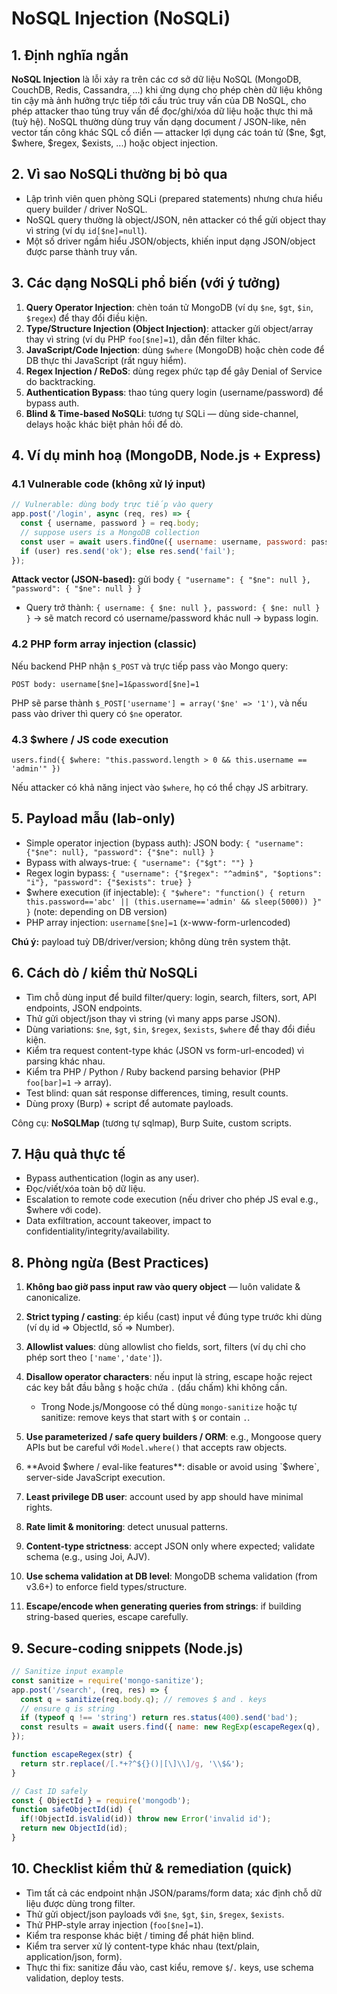 # NoSQL Injection (NoSQLi)

## 1. Định nghĩa ngắn

**NoSQL Injection** là lỗi xảy ra trên các cơ sở dữ liệu NoSQL (MongoDB, CouchDB, Redis, Cassandra, …) khi ứng dụng cho phép chèn dữ liệu không tin cậy mà ảnh hưởng trực tiếp tới cấu trúc truy vấn của DB NoSQL, cho phép attacker thao túng truy vấn để đọc/ghi/xóa dữ liệu hoặc thực thi mã (tuỳ hệ). NoSQL thường dùng truy vấn dạng document / JSON-like, nên vector tấn công khác SQL cổ điển — attacker lợi dụng các toán tử ($ne, $gt, $where, $regex, $exists, ...) hoặc object injection.


## 2. Vì sao NoSQLi thường bị bỏ qua

* Lập trình viên quen phòng SQLi (prepared statements) nhưng chưa hiểu query builder / driver NoSQL.
* NoSQL query thường là object/JSON, nên attacker có thể gửi object thay vì string (ví dụ `id[$ne]=null`).
* Một số driver ngầm hiểu JSON/objects, khiến input dạng JSON/object được parse thành truy vấn.


## 3. Các dạng NoSQLi phổ biến (với ý tưởng)

1. **Query Operator Injection**: chèn toán tử MongoDB (ví dụ `$ne`, `$gt`, `$in`, `$regex`) để thay đổi điều kiện.
2. **Type/Structure Injection (Object Injection)**: attacker gửi object/array thay vì string (ví dụ PHP `foo[$ne]=1`), dẫn đến filter khác.
3. **JavaScript/Code Injection**: dùng `$where` (MongoDB) hoặc chèn code để DB thực thi JavaScript (rất nguy hiểm).
4. **Regex Injection / ReDoS**: dùng regex phức tạp để gây Denial of Service do backtracking.
5. **Authentication Bypass**: thao túng query login (username/password) để bypass auth.
6. **Blind & Time-based NoSQLi**: tương tự SQLi — dùng side-channel, delays hoặc khác biệt phản hồi để dò.


## 4. Ví dụ minh hoạ (MongoDB, Node.js + Express)

### 4.1 Vulnerable code (không xử lý input)

```js
// Vulnerable: dùng body trực tiếp vào query
app.post('/login', async (req, res) => {
  const { username, password } = req.body;
  // suppose users is a MongoDB collection
  const user = await users.findOne({ username: username, password: password });
  if (user) res.send('ok'); else res.send('fail');
});
```

**Attack vector (JSON-based):** gửi body `{ "username": { "$ne": null }, "password": { "$ne": null } }`

* Query trở thành: `{ username: { $ne: null }, password: { $ne: null } }` → sẽ match record có username/password khác null → bypass login.

### 4.2 PHP form array injection (classic)

Nếu backend PHP nhận `$_POST` và trực tiếp pass vào Mongo query:

```
POST body: username[$ne]=1&password[$ne]=1
```

PHP sẽ parse thành `$_POST['username'] = array('$ne' => '1')`, và nếu pass vào driver thì query có `$ne` operator.

### 4.3 $where / JS code execution

```
users.find({ $where: "this.password.length > 0 && this.username == 'admin'" })
```

Nếu attacker có khả năng inject vào `$where`, họ có thể chạy JS arbitrary.


## 5. Payload mẫu (lab-only)

* Simple operator injection (bypass auth): JSON body: `{ "username": {"$ne": null}, "password": {"$ne": null} }`
* Bypass with always-true: `{ "username": {"$gt": ""} }`
* Regex login bypass: `{ "username": {"$regex": "^admin$", "$options": "i"}, "password": {"$exists": true} }`
* $where execution (if injectable): `{ "$where": "function() { return this.password=='abc' || (this.username=='admin' && sleep(5000)) }" }` (note: depending on DB version)
* PHP array injection: `username[$ne]=1` (x-www-form-urlencoded)

**Chú ý:** payload tuỳ DB/driver/version; không dùng trên system thật.


## 6. Cách dò / kiểm thử NoSQLi

* Tìm chỗ dùng input để build filter/query: login, search, filters, sort, API endpoints, JSON endpoints.
* Thử gửi object/json thay vì string (vì many apps parse JSON).
* Dùng variations: `$ne`, `$gt`, `$in`, `$regex`, `$exists`, `$where` để thay đổi điều kiện.
* Kiểm tra request content-type khác (JSON vs form-url-encoded) vì parsing khác nhau.
* Kiểm tra PHP / Python / Ruby backend parsing behavior (PHP `foo[bar]=1` -> array).
* Test blind: quan sát response differences, timing, result counts.
* Dùng proxy (Burp) + script để automate payloads.

Công cụ: **NoSQLMap** (tương tự sqlmap), Burp Suite, custom scripts.


## 7. Hậu quả thực tế

* Bypass authentication (login as any user).
* Đọc/viết/xóa toàn bộ dữ liệu.
* Escalation to remote code execution (nếu driver cho phép JS eval e.g., $where với code).
* Data exfiltration, account takeover, impact to confidentiality/integrity/availability.


## 8. Phòng ngừa (Best Practices)

1. **Không bao giờ pass input raw vào query object** — luôn validate & canonicalize.
2. **Strict typing / casting**: ép kiểu (cast) input về đúng type trước khi dùng (ví dụ id => ObjectId, số => Number).
3. **Allowlist values**: dùng allowlist cho fields, sort, filters (ví dụ chỉ cho phép sort theo `['name','date']`).
4. **Disallow operator characters**: nếu input là string, escape hoặc reject các key bắt đầu bằng `$` hoặc chứa `.` (dấu chấm) khi không cần.

   * Trong Node.js/Mongoose có thể dùng `mongo-sanitize` hoặc tự sanitize: remove keys that start with `$` or contain `.`.
5. **Use parameterized / safe query builders / ORM**: e.g., Mongoose query APIs but be careful với `Model.where()` that accepts raw objects.
6. **Avoid $where / eval-like features**: disable or avoid using `$where`, server-side JavaScript execution.
7. **Least privilege DB user**: account used by app should have minimal rights.
8. **Rate limit & monitoring**: detect unusual patterns.
9. **Content-type strictness**: accept JSON only where expected; validate schema (e.g., using Joi, AJV).
10. **Use schema validation at DB level**: MongoDB schema validation (from v3.6+) to enforce field types/structure.
11. **Escape/encode when generating queries from strings**: if building string-based queries, escape carefully.


## 9. Secure-coding snippets (Node.js)

```js
// Sanitize input example
const sanitize = require('mongo-sanitize');
app.post('/search', (req, res) => {
  const q = sanitize(req.body.q); // removes $ and . keys
  // ensure q is string
  if (typeof q !== 'string') return res.status(400).send('bad');
  const results = await users.find({ name: new RegExp(escapeRegex(q), 'i') });
});

function escapeRegex(str) {
  return str.replace(/[.*+?^${}()|[\]\\]/g, '\\$&');
}
```

```js
// Cast ID safely
const { ObjectId } = require('mongodb');
function safeObjectId(id) {
  if(!ObjectId.isValid(id)) throw new Error('invalid id');
  return new ObjectId(id);
}
```

## 10. Checklist kiểm thử & remediation (quick)

* Tìm tất cả các endpoint nhận JSON/params/form data; xác định chỗ dữ liệu được dùng trong filter.
* Thử gửi object/json payloads với `$ne`, `$gt`, `$in`, `$regex`, `$exists`.
* Thử PHP-style array injection (`foo[$ne]=1`).
* Kiểm tra response khác biệt / timing để phát hiện blind.
* Kiểm tra server xử lý content-type khác nhau (text/plain, application/json, form).
* Thực thi fix: sanitize đầu vào, cast kiểu, remove `$`/`.` keys, use schema validation, deploy tests.